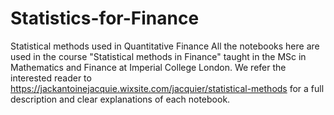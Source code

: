 # Statistics-for-Finance
Statistical methods used in Quantitative Finance
All the notebooks here are used in the course "Statistical methods in Finance" taught in the MSc in Mathematics and Finance at Imperial College London. We refer the interested reader to https://jackantoinejacquie.wixsite.com/jacquier/statistical-methods for a full description and clear explanations of each notebook.
